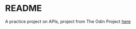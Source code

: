 # README

A practice project on APIs, project from The Odin Project [here](https://www.theodinproject.com/lessons/ruby-on-rails-kittens-api)